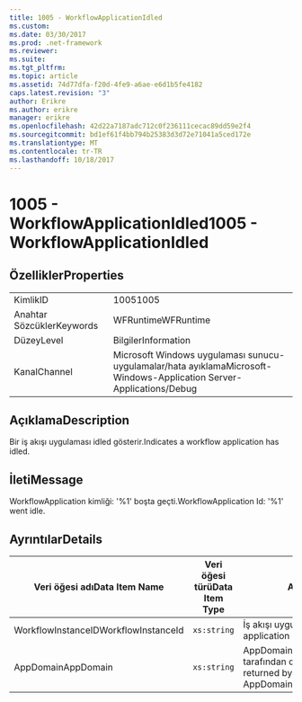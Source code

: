 ```yaml
---
title: 1005 - WorkflowApplicationIdled
ms.custom: 
ms.date: 03/30/2017
ms.prod: .net-framework
ms.reviewer: 
ms.suite: 
ms.tgt_pltfrm: 
ms.topic: article
ms.assetid: 74d77dfa-f20d-4fe9-a6ae-e6d1b5fe4182
caps.latest.revision: "3"
author: Erikre
ms.author: erikre
manager: erikre
ms.openlocfilehash: 42d22a7187adc712c0f236111cecac89dd59e2f4
ms.sourcegitcommit: bd1ef61f4bb794b25383d3d72e71041a5ced172e
ms.translationtype: MT
ms.contentlocale: tr-TR
ms.lasthandoff: 10/18/2017
---
```

# <a name="1005---workflowapplicationidled"></a><span data-ttu-id="09132-102">1005 - WorkflowApplicationIdled</span><span class="sxs-lookup"><span data-stu-id="09132-102">1005 - WorkflowApplicationIdled</span></span>
## <a name="properties"></a><span data-ttu-id="09132-103">Özellikler</span><span class="sxs-lookup"><span data-stu-id="09132-103">Properties</span></span>  
  
|||  
|-|-|  
|<span data-ttu-id="09132-104">Kimlik</span><span class="sxs-lookup"><span data-stu-id="09132-104">ID</span></span>|<span data-ttu-id="09132-105">1005</span><span class="sxs-lookup"><span data-stu-id="09132-105">1005</span></span>|  
|<span data-ttu-id="09132-106">Anahtar Sözcükler</span><span class="sxs-lookup"><span data-stu-id="09132-106">Keywords</span></span>|<span data-ttu-id="09132-107">WFRuntime</span><span class="sxs-lookup"><span data-stu-id="09132-107">WFRuntime</span></span>|  
|<span data-ttu-id="09132-108">Düzey</span><span class="sxs-lookup"><span data-stu-id="09132-108">Level</span></span>|<span data-ttu-id="09132-109">Bilgiler</span><span class="sxs-lookup"><span data-stu-id="09132-109">Information</span></span>|  
|<span data-ttu-id="09132-110">Kanal</span><span class="sxs-lookup"><span data-stu-id="09132-110">Channel</span></span>|<span data-ttu-id="09132-111">Microsoft Windows uygulaması sunucu-uygulamalar/hata ayıklama</span><span class="sxs-lookup"><span data-stu-id="09132-111">Microsoft-Windows-Application Server-Applications/Debug</span></span>|  
  
## <a name="description"></a><span data-ttu-id="09132-112">Açıklama</span><span class="sxs-lookup"><span data-stu-id="09132-112">Description</span></span>  
 <span data-ttu-id="09132-113">Bir iş akışı uygulaması idled gösterir.</span><span class="sxs-lookup"><span data-stu-id="09132-113">Indicates a workflow application has idled.</span></span>  
  
## <a name="message"></a><span data-ttu-id="09132-114">İleti</span><span class="sxs-lookup"><span data-stu-id="09132-114">Message</span></span>  
 <span data-ttu-id="09132-115">WorkflowApplication kimliği: '%1' boşta geçti.</span><span class="sxs-lookup"><span data-stu-id="09132-115">WorkflowApplication Id: '%1' went idle.</span></span>  
  
## <a name="details"></a><span data-ttu-id="09132-116">Ayrıntılar</span><span class="sxs-lookup"><span data-stu-id="09132-116">Details</span></span>  
  
|<span data-ttu-id="09132-117">Veri öğesi adı</span><span class="sxs-lookup"><span data-stu-id="09132-117">Data Item Name</span></span>|<span data-ttu-id="09132-118">Veri öğesi türü</span><span class="sxs-lookup"><span data-stu-id="09132-118">Data Item Type</span></span>|<span data-ttu-id="09132-119">Açıklama</span><span class="sxs-lookup"><span data-stu-id="09132-119">Description</span></span>|  
|--------------------|--------------------|-----------------|  
|<span data-ttu-id="09132-120">WorkflowInstanceID</span><span class="sxs-lookup"><span data-stu-id="09132-120">WorkflowInstanceId</span></span>|`xs:string`|<span data-ttu-id="09132-121">İş akışı uygulama kimliği</span><span class="sxs-lookup"><span data-stu-id="09132-121">The workflow application id</span></span>|  
|<span data-ttu-id="09132-122">AppDomain</span><span class="sxs-lookup"><span data-stu-id="09132-122">AppDomain</span></span>|`xs:string`|<span data-ttu-id="09132-123">AppDomain.CurrentDomain.FriendlyName tarafından döndürülen dize.</span><span class="sxs-lookup"><span data-stu-id="09132-123">The string returned by AppDomain.CurrentDomain.FriendlyName.</span></span>|
